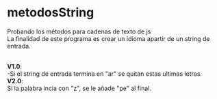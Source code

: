 # metodosString
Probando los métodos para cadenas de texto de js  
La finalidad de este programa es crear un idioma apartir de un string de entrada.

<br><strong>V1.0</strong>:
<br>-Si el string de entrada termina en "ar" se quitan estas ultimas letras.
<br><strong>V2.0</strong>:
<br>Si la  palabra incia con "z", se le añade "pe" al final.
